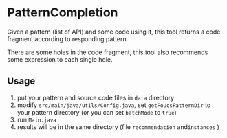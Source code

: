 # PatternCompletion

Given a pattern (list of API) and some code using it, this tool returns a code fragment according to responding pattern.

There are some holes in the code fragment, this tool also recommends some expression to each single hole.


## Usage

1. put your pattern and source code files in `data` directory
2. modify `src/main/java/utils/Config.java`, set `getFoucsPatternDir` to your pattern directory (or you can set `batchMode` to `true`)
3. run `Main.java`
4. results will be in the same directory (file `recommendation` and`instances` )